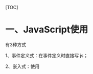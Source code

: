 [TOC]



# 一、JavaScript使用

有3种方式

1、事件定义式：在事件定义时直接写 js；

2、嵌入式：使用<script>标签；

3、文件调用式：html 引用外部的 .js 文件。



补充：事件是用户的操作（动作），是 js 调用的时机，比如单击事件、双击事件等。

```html
<!DOCTYPE html>
<html lang="en">
<head>
    <meta charset="UTF-8">
    <title>Title</title>
    <!-- 2 嵌入式: 在 script 标签内写 js. 该标签可以写在网页的任意位置(而 css 只能写在 head 里.)-->

    <script>
         // js注释同 java,//单行, /**/ 多行
         /*
         1 js 中的函数都是公有的;
         2 js 函数的返回值类型不需要声明.
          */
        function f2(){
            alert("早上好!")
        }
    </script>

    <script src="my.js"></script>
</head>
<body>
    <!--1 事件定义式:在事件定义时直接写 js-->
    <input type="button" value="按钮1" onclick="alert('陈金花')"/>
    <input type="button" value="按钮2" onclick="f2()"/>
    <input type="button" value="按钮3" onclick="f3()"/>

</body>
</html>
```



# 二、js 数据类型之基本类型和基本语法

## 2.1 变量

变量没有类型，用 var 关键字声明，没有声明的变量值为 undefined。

## 2.2 数据类型

变量没有类型，变量所引用的数据是有类型的。

![ JS 数据类](/Users/chenjinhua/ziliao/JavaLearned/doc/42 WebBasic/6 JS 数据类型.png)



## 2.3 数据类型的隐式转换

数字、布尔、字符串，不同类型数据在计算过程中会自动进行转换：

字符串+任何类型：转换为字符串类型；

数字+ 任何类型（除字符串）：转换为数字类型；

布尔值+布尔值：转换为数字类型。

```js
/* 隐形转换 */
console.log("静心!" + 3.14);
console.log(true + true);
console.log(4.32 + true);
```

## 2.4 数据类型转换函数

- toString
- parseInt
- parseFloat

以上后两种如果转换失败，则返回 NaN。

```js
/* 类型转换函数 */
console.log(1.1415.toString());
console.log(parseInt("2.81"));
console.log(parseFloat(3));
console.log(parseFloat("abc"));
```

- typeof
- isNaN：判断被检测表达式经过转换后是不是一个数，不是数字则为 true，是则为 false。这个用的少，不用记忆，工作时一般用正则表达式去检测。

```js
console.log(typeof(str));  // String
console.log(isNaN(56));    // false
console.log(isNaN("56"));  // false 字符串经过转换后是一个数，所以这里是 true.
console.log(isNaN("a56")); // true
console.log(isNaN(parseInt("")));// true. 因为 parseInt 转换失败返回NaN,所以为 true.
console.log(isNaN(""));    // false 这里认为空串是数字,与上面 parseInt 函数认为空串不是数字是矛盾的,先不管,遇到看看能否规避.
```

## 2.5 案例

1、判断用户输入的数是否为数值；

2、如果输入的数不能转换成数值，提示用户重新输入；

3、如果输入的是文本则计算该数值的平方。

### 2.5.1 实现思路

![ JS 案例](/Users/chenjinhua/ziliao/JavaLearned/doc/42 WebBasic/7 JS 案例1.png)

### 2.5.2 完整代码

```html
<!DOCTYPE html>
<html lang="en">
<head>
    <meta charset="UTF-8">
    <title>Title</title>   
	<script>
        function pf(){
            // 获取文本框
            var input = document.getElementById("num");
            // 获取文本框的内容
            var n = input.value;
            // 获取 span
            var span = document.getElementById("result");
            if(!isNaN(n)){
                var result = n * n;
                // 向 span 写内容
                span.innerHTML = result;
            }else {
                span.innerHTML = "输入的不是数字,请重新输入";
            }
        }
    </script>
    <style>
        input {
            width: 40px;
            border: 1px solid blue;
            font-weight: bold;
        }
    </style>
</head>

<body>
        <input type="text" id="num"/>
        <input type="button" value="平方" onclick="pf();"/>
        = <span id="result"></span>

</body>
```

## 2.6 调试技巧

1、看控制台报错信息

> 对于反复出现的错误要记住

2、打桩

>- 跟踪程序执行的过程；
>- 观察变量的值是否正确。

**3、排除法**

- 每次删除一部分代码，看程序是否报错；
- 建议采用二分法，每次删除一半代码；
- 此方法适合定位问题。

## 2.7 运算符

- 判断数值是否相同

==：等于

!=：不等于

- 判断：类型相同，数值相同

====：全等

！== 不全等

```js
var a = "1";
var b = 1;
var c = 1;
console.log(a == b);  // true  因为a 和 b 可以转换,所以是相等的
console.log(a === b); // false 类型不同,不是全等的
console.log(b === c); // true  类型和数值都相同,是全等的
```

## 2.8 条件表达式

js中的表达式可以是任意表达式，即可以返回任何类型值。

若条件表达式非布尔值，js 规定：**一切表示空的值，都是false。**

空值有：0，null，NaN，""，undefined。

# 三、js 数据类型之常用内置对象

1、什么是 js 对象？

- 对象就是 js 中的 API。

2、js 有哪些对象？

- js包含多种对象：内置对象、外部对象（window 和 dom 对象）、自定义对象。

3、如何使用对象？

- 对象包含属性和方法，访问方式：对象.属性，对象.方法名()。

## 3.1 内置对象

js 中常用的内置对象

- String、Number、Boolean、Array、Math、Date、RegExp、Function 对象。

## 3.2 API 手册

**http://www.w3school.com.cn/js/index.asp **

## 3.3 Number 对象

```html
<script>
    /*
    * 1. Number 对象
    * toFixed():四舍五入后转为字符串.
    */
    var value = 23.5678;
    console.log(value.toFixed(2));
    console.log(typeof(value.toFixed(2)));
</script>
```

## 3.4 Array 对象

### 3.4.1 如何创建数组

2种方式，如下：

```js
/*
 * 2. Array 对象
 * 2.1 如何创建数组
 * (1) 已知数据
 */
var a1 = ["张三",false,10];
console.log(a1[0]);

/* (2) 数组数据未知 */
var a2 = new Array();
a2.push("lisi");
a2.push(true);
a2.push(26);
console.log(a2[1]);
```

### 3.4.2 数组排序

```js
console.log("----数组反转----");
var arr = [6,2,8,14,12,9,5,1];
arr.reverse();
console.log(arr);

console.log("----数组排序----");
arr.sort();
console.log(arr);
```

​	以上排序结果是：[1, 12, 14, 2, 5, 6, 8, 9]。可以猜出 sort() 方法可以对数组内容排序，但是该方法默认按照字符串有小到大排序。

​	如果想按照其他逻辑（这里需要按照数值从小到大进行排序），该方法需要传入一个参数，该参数是一个函数，在该函数内写清楚你想比较的逻辑，sort 方法会调用底层方法去比较。

​	这里的数值比较大小的逻辑是：a-b，只有数字支持减法，js 会把其他基本数据类型隐式转换为数字进行比较。

```js
        console.log("----数组排序----");
        var arr = [6,2,8,14,12,9,5,1];
//        function compare(a,b){
//            return a-b;
//        }
//        arr.sort(compare);
        arr.sort(function(a,b){
            return a-b;
        });
        console.log(arr);
```

注意：上述 sort 方法里的参数是匿名函数，因为该方法只会用一次，所以这里用匿名方法。

## 3.5 Date 对象

### 3.5.1 如何创建日期

```js
console.log("----创建时间----");
var now = new Date();
console.log(now);
// 参数书写固定
var now2 = new Date("2017/05/01 14:00:52")
console.log(now2);
```

### 3.5.2 如何格式化日期对象

- 转为字符串

```js
var now = new Date();
console.log(now.toLocaleDateString());
console.log(now.toLocaleTimeString());
```

### 3.5.3 如何读写时间分量

- 读写时间分量：getFullYear()获取年份、getMonth() 获取月份、getDate() 获取日； 

```js
console.log("获取时间分量");
console.log(now);
var y = now.getFullYear();
var m = now.getMonth() + 1; // 月份默认从0开始,所以这里需要加1;
var d = now.getDate();
var today = y + "年" + m + "月" + d + "日";
console.log(today);
```

- 读写时间毫秒数

## 3.6 RegExp 对象

RegExp 对象表示正则表达式；

### 3.6.1 创建 RegExp 对象

var regExp = /pattern/flags;

其中 flags 标识有以下2种：

（1）g：设定当前匹配为全局模式；

（2）i：忽略匹配中的大小写检测。

### 3.6.2 RegExp对象常用方法

reg.test()：检测字符串中是否包含与正则相匹配的子串，返回 true 或 false。

```js
console.log("----RegExp 对象----");
var str = "you can you up, no can no bb";
// 创建正则对象
var reg =/no/;
// test()方法
var b = reg.test(str);
console.log(b);
// exec()方法
// 普通模式: 匹配第一个子串
console.log(reg.exec(str))
// 全局模式: 第 N 次调用返回和 reg 相匹配的第 N 个子串.
var reg =/no/g;
console.log(reg.exec(str));
console.log(reg.exec(str));
console.log(reg.exec(str));
console.log(reg.exec(str));
```

### 3.6.3 校验登录案例

#### 3.6.3.1 分别对用户名和密码校验

```html
<!DOCTYPE html>
<html lang="en">
<head>
    <meta charset="UTF-8">
    <title>Title</title>
    <script>
        // 检查账号格式
        function checkUserName(){
            // 获取账号输入框的内容
            var username = document.getElementById("username").value;
            var span = document.getElementById("checkUserNameResult");
//            var reg = /\w{6,15}/;  // 正则写成这样是不行的,如果用户输入 zhangsanzhangsanzhangsan 也是匹配的,因为 test 是检查包含正则的子串.所以开头要加^,结尾要加$.
            var reg = /^\w{6,15}$/;
            if(reg.test(username)){
                // 校验正确,span 字体变成绿色.
                span.className ="ok";
            }else {
                span.className ="error";
            }
        }
    </script>
    <style>
        .ok {
            color: green;
        }
        .error {
            color: red;
        }
    </style>
</head>
<body>
    <form>
        <p>账号: <input id="username" type="text" onblur="checkUserName();"/> <span id="checkUserNameResult">6-15位字母、数字、下划线</span></p>
        <p>密码: <input type="password"/> <span>6-15位字母、数字、下划线</span></p>
        <p>账号: <input type="submit" value="登录"/> </p>
    </form>
</body>
</html>
```

#### 3.6.3.2 点击登录按钮时校验

- form 有 onsubmit 事件，触发该事件才能提交表单里的数据；
- 登录按钮作用：点击 submit 按钮就是触发 onsubmit 事件；
- 任何事件都可以取消，当事件返回 false 时就取消事件。

```html
<form action="http://www.baidu.com" onsubmit="return false">
```

#### 3.6.3.3 完整代码

```html
<!DOCTYPE html>
<html lang="en">
<head>
    <meta charset="UTF-8">
    <title>Title</title>
    <script>
        // 检查账号密码格式
        function checkUserName(){
            // 获取账号输入框的内容
            var username = document.getElementById("username").value;
            var span = document.getElementById("checkUserNameResult");
//            var reg = /\w{6,15}/;  // 正则写成这样是不行的,如果用户输入 zhangsanzhangsanzhangsan 也是匹配的,因为 test 是检查包含正则的子串.所以开头要加^,结尾要加$.
            var reg = /^\w{6,15}$/;
            if(reg.test(username)){
                // 校验正确,span 字体变成绿色.
                span.className ="ok";
                return true;
            }else {
                span.className ="error";
                return false;
            }
        }
        function checkPwd(){
            // 校验密码
            var pwd = document.getElementById("pwd").value;
            var spanPwd = document.getElementById("checkPwdResult");
            var reg = /^\w{8,20}$/;
            if (reg.test(pwd)){
                spanPwd.className = "ok";
                return true;
            }else {
                spanPwd.className = "error";
                return false;
            }
        }
    </script>
    <style>
        .ok {
            color: green;
        }
        .error {
            color: red;
        }
    </style>
</head>
<body>
    <form action="http://www.baidu.com" onsubmit="return checkUserName()&&checkPwd();">
        <p>账号: <input id="username" type="text" onblur="checkUserName();"/> <span id="checkUserNameResult">6-15位字母、数字、下划线</span></p>
        <p>密码: <input id="pwd" type="password" onblur="checkPwd();"/> <span id="checkPwdResult">8-20位字母、数字、下划线</span></p>
        <input type="submit" value="登录"/>
    </form>
</body>
</html>
```

#### 3.6.3.4 && 和 &

- &：只会返回1、0；
- &&：都是布尔类型则返回布尔值，若有一个非布尔值则返回非布尔类型。

```js
console.log("&&和&");
console.log(true&&false);  // false
console.log(true&&3);      // 3
console.log(true&false);  // 0
console.log(true&3);      // 1
```

- 所以为了避免上述概念混淆不清，可以**使用加和是否等于2.**

```js
    <form action="http://www.baidu.com" onsubmit="return checkUserName()+checkPwd()==2;">
```

且上面使用“+号”，还避免了短路与问题，当用户账号名称和密码都没有输入时，两处都变红（之前是只有账号变红）。



## 3.7 Function 对象

Js 中函数就是 Function 对象，函数名就是 Function 对象的引用。

### 3.7.1 语法

```js
function 函数名([参数]){
    函数体;
	return 返回值; 
}
```

### 3.7.2 函数的返回值

默认返回 undefined，可以使用 return 返回具体的值。

### 3.7.3 函数的参数

- 调用时只要函数名一样，无论传入多少个参数，调用的都是同一个函数；
- 所有的参数传给 arguments 数组对象；
- 没有接收到实参的参数值是 undefined 。

### 3.7.4 匿名函数

该函数只用1次，其他地方不会被复用，就用匿名函数。

### 3.7.5 全局函数

- 全局函数可用于所有的 js 对象；
- 常用的全局函数有：parseInt/parseFloat、isNaN、eval。

```js
//eval：把字符串当表达式执行
console.log("eval");
var str = "1+2";  
console.log(str);       // 1+2
console.log(eval(str)); // 3
```

### 3.7.5.1 简单计算器 - eval

```html
<!DOCTYPE html>
<html lang="en">
<head>
    <meta charset="UTF-8">
    <title>Title</title>
    <script>
        function add(){
            // 获取文本框元素
            var input = document.getElementById("num");
            // 获取文本框内容
            var num = input.value;
            try{
                // 给文本框赋值
                input.value = eval(num);
            }catch(ex){}
                input.value = "Error";
        }
    </script>
</head>
<body>
    <input type="text" id="num"/>
    <input type="button" onclick="add();" value="="/>
</body>
</html>
```
